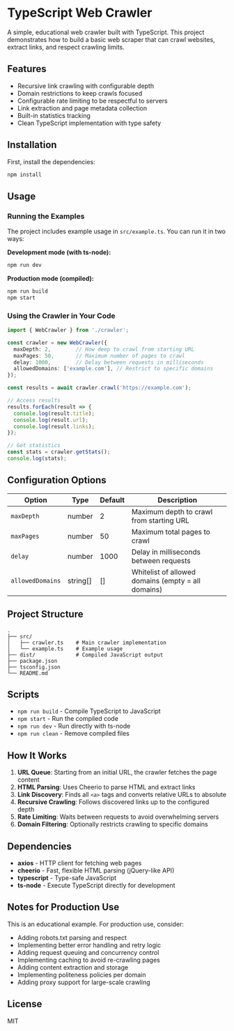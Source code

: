 # TypeScript Web Crawler

A simple, educational web crawler built with TypeScript. This project demonstrates how to build a basic web scraper that can crawl websites, extract links, and respect crawling limits.

## Features

- Recursive link crawling with configurable depth
- Domain restrictions to keep crawls focused
- Configurable rate limiting to be respectful to servers
- Link extraction and page metadata collection
- Built-in statistics tracking
- Clean TypeScript implementation with type safety

## Installation

First, install the dependencies:

```bash
npm install
```

## Usage

### Running the Examples

The project includes example usage in `src/example.ts`. You can run it in two ways:

**Development mode (with ts-node):**
```bash
npm run dev
```

**Production mode (compiled):**
```bash
npm run build
npm start
```

### Using the Crawler in Your Code

```typescript
import { WebCrawler } from './crawler';

const crawler = new WebCrawler({
  maxDepth: 2,        // How deep to crawl from starting URL
  maxPages: 50,       // Maximum number of pages to crawl
  delay: 1000,        // Delay between requests in milliseconds
  allowedDomains: ['example.com'], // Restrict to specific domains
});

const results = await crawler.crawl('https://example.com');

// Access results
results.forEach(result => {
  console.log(result.title);
  console.log(result.url);
  console.log(result.links);
});

// Get statistics
const stats = crawler.getStats();
console.log(stats);
```

## Configuration Options

| Option | Type | Default | Description |
|--------|------|---------|-------------|
| `maxDepth` | number | 2 | Maximum depth to crawl from starting URL |
| `maxPages` | number | 50 | Maximum total pages to crawl |
| `delay` | number | 1000 | Delay in milliseconds between requests |
| `allowedDomains` | string[] | [] | Whitelist of allowed domains (empty = all domains) |

## Project Structure

```
.
├── src/
│   ├── crawler.ts    # Main crawler implementation
│   └── example.ts    # Example usage
├── dist/             # Compiled JavaScript output
├── package.json
├── tsconfig.json
└── README.md
```

## Scripts

- `npm run build` - Compile TypeScript to JavaScript
- `npm start` - Run the compiled code
- `npm run dev` - Run directly with ts-node
- `npm run clean` - Remove compiled files

## How It Works

1. **URL Queue**: Starting from an initial URL, the crawler fetches the page content
2. **HTML Parsing**: Uses Cheerio to parse HTML and extract links
3. **Link Discovery**: Finds all `<a>` tags and converts relative URLs to absolute
4. **Recursive Crawling**: Follows discovered links up to the configured depth
5. **Rate Limiting**: Waits between requests to avoid overwhelming servers
6. **Domain Filtering**: Optionally restricts crawling to specific domains

## Dependencies

- **axios** - HTTP client for fetching web pages
- **cheerio** - Fast, flexible HTML parsing (jQuery-like API)
- **typescript** - Type-safe JavaScript
- **ts-node** - Execute TypeScript directly for development

## Notes for Production Use

This is an educational example. For production use, consider:

- Adding robots.txt parsing and respect
- Implementing better error handling and retry logic
- Adding request queuing and concurrency control
- Implementing caching to avoid re-crawling pages
- Adding content extraction and storage
- Implementing politeness policies per domain
- Adding proxy support for large-scale crawling

## License

MIT
